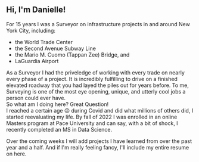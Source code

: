 ## Hi, I'm Danielle!

For 15 years I was a Surveyor on infrastructure projects in and around New York City, including:
- the World Trade Center
- the Second Avenue Subway Line
- the Mario M. Cuomo (Tappan Zee) Bridge, and 
- LaGuardia Airport

As a Surveyor I had the priveledge of working with every trade on nearly every phase of a project. It is incredibly fulfilling to drive on a finished elevated roadway that you had layed the piles out for years before. To me, Surveying is one of the most eye opening, unique, and utterly cool jobs a person could ever have.
<br>
So what am I doing here? Great Question!  
I reached a certain age 😉 during Covid and did what millions of others did, I started reevaluating my life. By fall of 2022 I was enrolled in an online Masters program at Pace University and can say, with a bit of shock, I recently completed an MS in Data Science. 

Over the coming weeks I will add projects I have learned from over the past year and a half. And if I'm really feeling fancy, I'll include my entire resume on here. 

